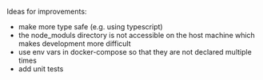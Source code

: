 Ideas for improvements:

- make more type safe (e.g. using typescript)
- the node_moduls directory is not accessible on the host machine which makes development more difficult  
- use env vars in docker-compose so that they are not declared multiple times
- add unit tests
